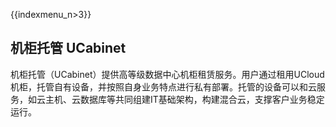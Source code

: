 {{indexmenu_n>3}}

## 机柜托管 UCabinet

机柜托管（UCabinet）提供高等级数据中心机柜租赁服务。用户通过租用UCloud机柜，托管自有设备，并按照自身业务特点进行私有部署。托管的设备可以和云服务，如云主机、云数据库等共同组建IT基础架构，构建混合云，支撑客户业务稳定运行。
